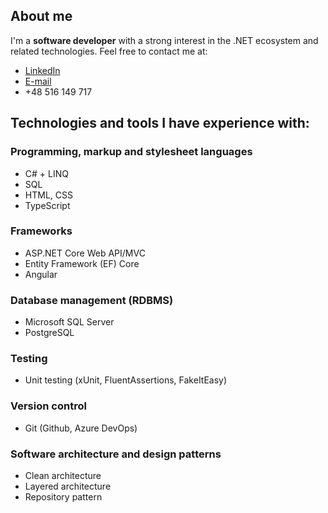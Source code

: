## About me

I'm a **software developer** with a strong interest in the .NET ecosystem and related technologies.
Feel free to contact me at:
- [LinkedIn](https://www.linkedin.com/in/dastan-abishev)
- [E-mail](mailto:abish.ev@outlook.com)
- +48 516 149 717

## Technologies and tools I have experience with:

### Programming, markup and stylesheet languages
- C# + LINQ
- SQL
- HTML, CSS
- TypeScript

### Frameworks
- ASP.NET Core Web API/MVC
- Entity Framework (EF) Core
- Angular

### Database management (RDBMS)
- Microsoft SQL Server
- PostgreSQL

### Testing
- Unit testing (xUnit, FluentAssertions, FakeItEasy)
  
### Version control
- Git (Github, Azure DevOps)

### Software architecture and design patterns
- Clean architecture
- Layered architecture
- Repository pattern
